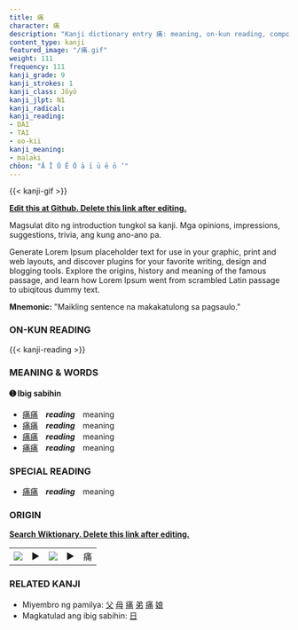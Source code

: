 ```yaml
---
title: 痛
character: 痛
description: "Kanji dictionary entry 痛: meaning, on-kun reading, compounds, origin, related kanji"
content_type: kanji
featured_image: "/痛.gif"
weight: 111
frequency: 111
kanji_grade: 9
kanji_strokes: 1
kanji_class: Jōyō
kanji_jlpt: N1
kanji_radical: 
kanji_reading: 
- DAI
- TAI
- oo-kii
kanji_meaning:
- malaki
chōon: "Ā Ī Ū Ē Ō ā ī ū ē ō ’"
---
```

[//]: # (Don't edit the line below. Kanji animated GIF code is automatically generated.)
{{< kanji-gif >}}

[//]: # (Edit below this line.)

**[Edit this at Github. Delete this link after editing.](https://github.com/tim0g/tim/tree/main/content/kanji/痛/index.md)**

Magsulat dito ng introduction tungkol sa kanji. Mga opinions, impressions, suggestions, trivia, ang kung ano-ano pa.

Generate Lorem Ipsum placeholder text for use in your graphic, print and web layouts, and discover plugins for your favorite writing, design and blogging tools. Explore the origins, history and meaning of the famous passage, and learn how Lorem Ipsum went from scrambled Latin passage to ubiqitous dummy text.
 
**Mnemonic:** "Maikling sentence na makakatulong sa pagsaulo."

### ON-KUN READING

[//]: # (Don't edit the line below. ON-KUN READING code is automatically generated.)
{{< kanji-reading >}}

### MEANING & WORDS

#### ➊ **Ibig sabihin**
  - [痛](../痛)[痛](../痛)　***reading***　meaning
  - [痛](../痛)[痛](../痛)　***reading***　meaning
  - [痛](../痛)[痛](../痛)　***reading***　meaning
  - [痛](../痛)[痛](../痛)　***reading***　meaning

### SPECIAL READING
  - [痛](../痛)[痛](../痛)　***reading***　meaning

### ORIGIN

**[Search Wiktionary. Delete this link after editing.](https://wiktionary.org/wiki/痛)**
<table class="kanji-table"><tr><td>
<img src="60px-痛-bronze.svg.png">
</td><td>▶</td><td>
<img src="60px-痛-oracle.svg.png">
</td><td>▶</td>
<td class="kanji-origin">痛</td>
</tr></table>

### RELATED KANJI
- Miyembro ng pamilya: [父](../父) [母](../母) [痛](../痛) [弟](../弟) [痛](../痛) [娘](../娘)
- Magkatulad ang ibig sabihin: [日](../日)
